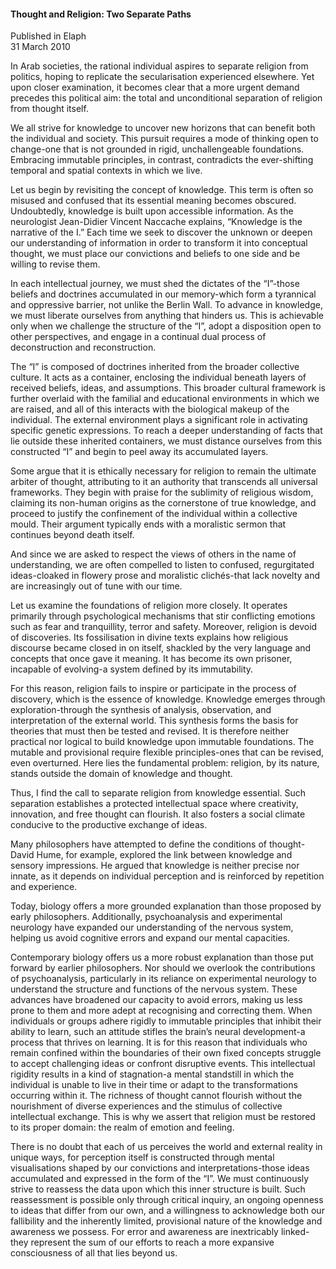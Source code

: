 <h4>Thought and Religion: Two Separate Paths</h4>


Published in Elaph
<br>
31 March 2010


In Arab societies, the rational individual aspires to separate religion from politics, hoping to replicate the secularisation experienced elsewhere. Yet upon closer examination, it becomes clear that a more urgent demand precedes this political aim: the total and unconditional separation of religion from thought itself.

We all strive for knowledge to uncover new horizons that can benefit both the individual and society. This pursuit requires a mode of thinking open to change-one that is not grounded in rigid, unchallengeable foundations. Embracing immutable principles, in contrast, contradicts the ever-shifting temporal and spatial contexts in which we live.

Let us begin by revisiting the concept of knowledge. This term is often so misused and confused that its essential meaning becomes obscured. Undoubtedly, knowledge is built upon accessible information. As the neurologist Jean-Didier Vincent Naccache explains, “Knowledge is the narrative of the I.” Each time we seek to discover the unknown or deepen our understanding of information in order to transform it into conceptual thought, we must place our convictions and beliefs to one side and be willing to revise them.

In each intellectual journey, we must shed the dictates of the “I”-those beliefs and doctrines accumulated in our memory-which form a tyrannical and oppressive barrier, not unlike the Berlin Wall. To advance in knowledge, we must liberate ourselves from anything that hinders us. This is achievable only when we challenge the structure of the “I”, adopt a disposition open to other perspectives, and engage in a continual dual process of deconstruction and reconstruction.

The “I” is composed of doctrines inherited from the broader collective culture. It acts as a container, enclosing the individual beneath layers of received beliefs, ideas, and assumptions. This broader cultural framework is further overlaid with the familial and educational environments in which we are raised, and all of this interacts with the biological makeup of the individual. The external environment plays a significant role in activating specific genetic expressions. To reach a deeper understanding of facts that lie outside these inherited containers, we must distance ourselves from this constructed “I” and begin to peel away its accumulated layers.

Some argue that it is ethically necessary for religion to remain the ultimate arbiter of thought, attributing to it an authority that transcends all universal frameworks. They begin with praise for the sublimity of religious wisdom, claiming its non-human origins as the cornerstone of true knowledge, and proceed to justify the confinement of the individual within a collective mould. Their argument typically ends with a moralistic sermon that continues beyond death itself.

And since we are asked to respect the views of others in the name of understanding, we are often compelled to listen to confused, regurgitated ideas-cloaked in flowery prose and moralistic clichés-that lack novelty and are increasingly out of tune with our time.

Let us examine the foundations of religion more closely. It operates primarily through psychological mechanisms that stir conflicting emotions such as fear and tranquillity, terror and safety. Moreover, religion is devoid of discoveries. Its fossilisation in divine texts explains how religious discourse became closed in on itself, shackled by the very language and concepts that once gave it meaning. It has become its own prisoner, incapable of evolving-a system defined by its immutability.

For this reason, religion fails to inspire or participate in the process of discovery, which is the essence of knowledge. Knowledge emerges through exploration-through the synthesis of analysis, observation, and interpretation of the external world. This synthesis forms the basis for theories that must then be tested and revised. It is therefore neither practical nor logical to build knowledge upon immutable foundations. The mutable and provisional require flexible principles-ones that can be revised, even overturned. Here lies the fundamental problem: religion, by its nature, stands outside the domain of knowledge and thought.

Thus, I find the call to separate religion from knowledge essential. Such separation establishes a protected intellectual space where creativity, innovation, and free thought can flourish. It also fosters a social climate conducive to the productive exchange of ideas.

Many philosophers have attempted to define the conditions of thought-David Hume, for example, explored the link between knowledge and sensory impressions. He argued that knowledge is neither precise nor innate, as it depends on individual perception and is reinforced by repetition and experience.

Today, biology offers a more grounded explanation than those proposed by early philosophers. Additionally, psychoanalysis and experimental neurology have expanded our understanding of the nervous system, helping us avoid cognitive errors and expand our mental capacities.

Contemporary biology offers us a more robust explanation than those put forward by earlier philosophers. Nor should we overlook the contributions of psychoanalysis, particularly in its reliance on experimental neurology to understand the structure and functions of the nervous system. These advances have broadened our capacity to avoid errors, making us less prone to them and more adept at recognising and correcting them. When individuals or groups adhere rigidly to immutable principles that inhibit their ability to learn, such an attitude stifles the brain’s neural development-a process that thrives on learning. It is for this reason that individuals who remain confined within the boundaries of their own fixed concepts struggle to accept challenging ideas or confront disruptive events. This intellectual rigidity results in a kind of stagnation-a mental standstill in which the individual is unable to live in their time or adapt to the transformations occurring within it. The richness of thought cannot flourish without the nourishment of diverse experiences and the stimulus of collective intellectual exchange. This is why we assert that religion must be restored to its proper domain: the realm of emotion and feeling.

There is no doubt that each of us perceives the world and external reality in unique ways, for perception itself is constructed through mental visualisations shaped by our convictions and interpretations-those ideas accumulated and expressed in the form of the “I”. We must continuously strive to reassess the data upon which this inner structure is built. Such reassessment is possible only through critical inquiry, an ongoing openness to ideas that differ from our own, and a willingness to acknowledge both our fallibility and the inherently limited, provisional nature of the knowledge and awareness we possess. For error and awareness are inextricably linked-they represent the sum of our efforts to reach a more expansive consciousness of all that lies beyond us.
